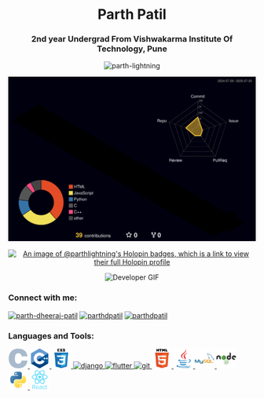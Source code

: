 <h1 align="center">Parth Patil</h1>
<h3 align="center">2nd year Undergrad From Vishwakarma Institute Of Technology, Pune</h3>

<center><img src="https://komarev.com/ghpvc/?username=parth-lightning&label=Profile%20views&color=0e75b6&style=flat" alt="parth-lightning" />

![](./profile-3d-contrib/profile-night-rainbow.svg)

<p align="center">
<a href="https://holopin.io/@parthlightning">
<img src="https://holopin.me/parthlightning" alt="An image of @parthlightning's Holopin badges, which is a link to view their full Holopin profile" width="40%">
</a>
</p>

<p align="center">
<img src="https://user-images.githubusercontent.com/75851313/151668395-5591532b-28da-46a6-9476-7c9694bcb60e.gif" alt="Developer GIF" width="40%"/>
</p>

<h3 align="left">Connect with me:</h3>
<p align="left">
<a href="https://linkedin.com/in/parth-dheeraj-patil" target="blank"><img align="center" src="https://raw.githubusercontent.com/rahuldkjain/github-profile-readme-generator/master/src/images/icons/Social/linked-in-alt.svg" alt="parth-dheeraj-patil" height="30" width="40" /></a>
<a href="https://www.codechef.com/users/parthdpatil" target="blank"><img align="center" src="https://cdn.jsdelivr.net/npm/simple-icons@3.1.0/icons/codechef.svg" alt="parthdpatil" height="30" width="40" /></a>
<a href="https://www.leetcode.com/parthdpatil" target="blank"><img align="center" src="https://raw.githubusercontent.com/rahuldkjain/github-profile-readme-generator/master/src/images/icons/Social/leet-code.svg" alt="parthdpatil" height="30" width="40" /></a>
</p>

<h3 align="left">Languages and Tools:</h3>
<p align="left"> <a href="https://www.cprogramming.com/" target="_blank" rel="noreferrer"> <img src="https://raw.githubusercontent.com/devicons/devicon/master/icons/c/c-original.svg" alt="c" width="40" height="40"/> </a> <a href="https://www.w3schools.com/cpp/" target="_blank" rel="noreferrer"> <img src="https://raw.githubusercontent.com/devicons/devicon/master/icons/cplusplus/cplusplus-original.svg" alt="cplusplus" width="40" height="40"/> </a> <a href="https://www.w3schools.com/css/" target="_blank" rel="noreferrer"> <img src="https://raw.githubusercontent.com/devicons/devicon/master/icons/css3/css3-original-wordmark.svg" alt="css3" width="40" height="40"/> </a> <a href="https://www.djangoproject.com/" target="_blank" rel="noreferrer"> <img src="https://cdn.worldvectorlogo.com/logos/django.svg" alt="django" width="40" height="40"/> </a> <a href="https://flutter.dev" target="_blank" rel="noreferrer"> <img src="https://www.vectorlogo.zone/logos/flutterio/flutterio-icon.svg" alt="flutter" width="40" height="40"/> </a> <a href="https://git-scm.com/" target="_blank" rel="noreferrer"> <img src="https://www.vectorlogo.zone/logos/git-scm/git-scm-icon.svg" alt="git" width="40" height="40"/> </a> <a href="https://www.w3.org/html/" target="_blank" rel="noreferrer"> <img src="https://raw.githubusercontent.com/devicons/devicon/master/icons/html5/html5-original-wordmark.svg" alt="html5" width="40" height="40"/> </a> <a href="https://www.java.com" target="_blank" rel="noreferrer"> <img src="https://raw.githubusercontent.com/devicons/devicon/master/icons/java/java-original.svg" alt="java" width="40" height="40"/> </a> <a href="https://www.mysql.com/" target="_blank" rel="noreferrer"> <img src="https://raw.githubusercontent.com/devicons/devicon/master/icons/mysql/mysql-original-wordmark.svg" alt="mysql" width="40" height="40"/> </a> <a href="https://nodejs.org" target="_blank" rel="noreferrer"> <img src="https://raw.githubusercontent.com/devicons/devicon/master/icons/nodejs/nodejs-original-wordmark.svg" alt="nodejs" width="40" height="40"/> </a> <a href="https://www.python.org" target="_blank" rel="noreferrer"> <img src="https://raw.githubusercontent.com/devicons/devicon/master/icons/python/python-original.svg" alt="python" width="40" height="40"/> </a> <a href="https://reactjs.org/" target="_blank" rel="noreferrer"> <img src="https://raw.githubusercontent.com/devicons/devicon/master/icons/react/react-original-wordmark.svg" alt="react" width="40" height="40"/> </a> </p>





